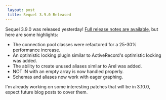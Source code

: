 ```yaml
---
 layout: post
 title: Sequel 3.9.0 Released
---
```


Sequel 3.9.0 was released yesterday!  <a href="http://sequel.jeremyevans.net/rdoc/files/doc/release_notes/3_9_0_txt.html">Full release notes are available</a>, but here are some highlights:

* The connection pool classes were refactored for a 25-30% performance increase.
* An optimistic locking plugin similar to ActiveRecord's optimistic locking was added.
* The ability to create unused aliases similar to Arel was added.
* NOT IN with an empty array is now handled properly.
* Schemas and aliases now work with eager graphing.

I'm already working on some interesting patches that will be in 3.10.0, expect future blog posts to cover them.
